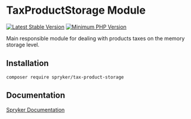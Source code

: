 # TaxProductStorage Module
[![Latest Stable Version](https://poser.pugx.org/spryker/tax-product-storage/v/stable.svg)](https://packagist.org/packages/spryker/tax-product-storage)
[![Minimum PHP Version](https://img.shields.io/badge/php-%3E%3D%208.1-8892BF.svg)](https://php.net/)

Main responsible module for dealing with products taxes on the memory storage level.

## Installation

```
composer require spryker/tax-product-storage
```

## Documentation

[Spryker Documentation](https://docs.spryker.com)
